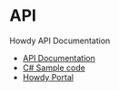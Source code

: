 # API
Howdy API Documentation

- [API Documentation](https://github.com/WorklifeBarometer/API)
- [C# Sample code](./Samples/ActiveDirectoryExample/ActiveDirectoryExample)
- [Howdy Portal](https://dashboard.worklifebarometer.com/)